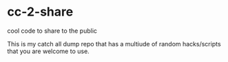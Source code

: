 # cc-2-share
cool code to share to the public

This is my catch all dump repo that has a multiude of random hacks/scripts that you are welcome to use. 
